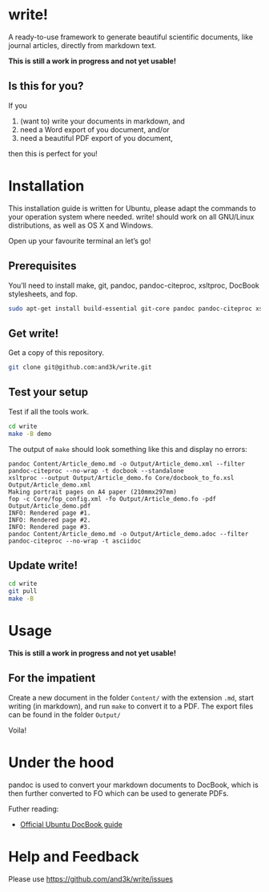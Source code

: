 # write!

A ready-to-use framework to generate beautiful scientific documents, like journal articles, directly from markdown text.

**This is still a work in progress and not yet usable!**


## Is this for you?

If you

1. (want to) write your documents in markdown, and
2. need a Word export of you document, and/or
3. need a beautiful PDF export of you document,

then this is perfect for you!



# Installation

This installation guide is written for Ubuntu, please adapt the commands to your operation system where needed. write! should work on all GNU/Linux distributions, as well as OS X and Windows.

Open up your favourite terminal an let’s go!


## Prerequisites

You’ll need to install make, git, pandoc, pandoc-citeproc, xsltproc, DocBook stylesheets, and fop.

```sh
sudo apt-get install build-essential git-core pandoc pandoc-citeproc xsltproc docbook-xsl fop
```


## Get write!

Get a copy of this repository.

```sh
git clone git@github.com:and3k/write.git
```


## Test your setup

Test if all the tools work.

```sh
cd write
make -B demo
```

The output of `make` should look something like this and display no errors:

```
pandoc Content/Article_demo.md -o Output/Article_demo.xml --filter pandoc-citeproc --no-wrap -t docbook --standalone
xsltproc --output Output/Article_demo.fo Core/docbook_to_fo.xsl Output/Article_demo.xml
Making portrait pages on A4 paper (210mmx297mm)
fop -c Core/fop_config.xml -fo Output/Article_demo.fo -pdf Output/Article_demo.pdf
INFO: Rendered page #1.
INFO: Rendered page #2.
INFO: Rendered page #3.
pandoc Content/Article_demo.md -o Output/Article_demo.adoc --filter pandoc-citeproc --no-wrap -t asciidoc
```

## Update write!

```sh
cd write
git pull
make -B
```



# Usage

**This is still a work in progress and not yet usable!**


## For the impatient

Create a new document in the folder `Content/` with the extension `.md`, start writing (in markdown), and run `make` to convert it to a PDF. The export files can be found in the folder `Output/`

Voila!



# Under the hood

pandoc is used to convert your markdown documents to DocBook, which is then further converted to FO which can be used to generate PDFs.

Futher reading:

* [Official Ubuntu DocBook guide](https://help.ubuntu.com/community/DocBook)


# Help and Feedback

Please use https://github.com/and3k/write/issues
